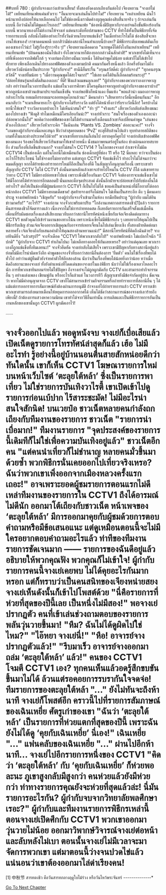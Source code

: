 ##บทที่ 780 : ผู้กำกับจางแกว่งเท้าหาเสี้ยน!
ทั้งสองยังคงถกเถียงกันต่อไป
เจียงหยวน "จางเย่ไม่ได้!"
เหยียนเทียนเฟยแค่นหัวเราะ "งั้นนายจะมาเล่นลิ้นไปทำไม!"
เจียงหยวน "เหล่าเหยียน ฉันไว้หน้านายถึงปล่อยให้นายเลือกคนไป ไม่ใช่ช่องหนึ่งเราติดค้างบุญคุณช่องสิบสี่นายจริง ๆ ถ้าจะเล่นกันแบบนี้ ถือว่าฉันไม่ได้พูดอะไรเถอะ!"
เหยียนเทียนเฟย "ช่องหนึ่งมีปัญหากับจางเย่จนถึงขั้นฟ้องร้องกันแบบนี้ พวกนายเองก็ไม่ส่งงานให้จางเย่ แต่คนระดับท็อปสามของ CCTV ที่ทำได้ทั้งเป็นพิธีกรทั้งจัดรายการแบบนี้ กลับนั่งไม่ต้องทำอะไรทั้งวันด้วยนโยบายแช่แข็ง? ในเมื่อทำอะไรไม่ได้ ช่องสิบสี่จะหางานให้เขาเอง! เราขาดคนพอดี บอกสิว่ามีช่องสถานีไหนทำแบบนี้บ้างหา? มีพิธีกรระดับเทพแต่ดันเก็บดองเขาเอาไว้น่ะ! ไม่รู้เรื่องรู้ราวจริง ๆ!"
เจียงหยวนเดือดดาล "นายพูดงี้ได้ยังไงกันเหล่าเหยียน!"
เหยียนเทียนเฟย "ปล้นคนของฉันไปแล้ว ยังไงพวกนายก็ต้องบอกกล่าวฉันสักคำสิ!"
พวกเขายังไม่เห็นจางเย่ที่เพิ่งออกจากลิฟต์ใกล้ ๆ จางเย่มองไปทางนั้นแวบหนึ่ง ได้ยินคำพูดไม่น้อย แต่เขาก็ไม่ได้เข้าไปทักทาย เพียงเลือกเดินไปทางออฟฟิศของตัวเองตามปกติ
คนมากันครึ่งหนึ่งแล้ว อีกครึ่งยังมาไม่ถึง
เสี่ยวหวังนัยน์ตาเป็นประกาย "ผู้กำกับจาง!"
ฮาฉีฉียิ้มระรื่น "อรุณสวัสดิ์ค่ะ ผู้กำกับจาง!"
"ทุกคนอรุณสวัสดิ์" จางเย่ยิ้มน้อย ๆ
"เมื่อวานคุณพูดได้สะใจมาก!"
"ใช่เลย แค่ได้ยินก็เลือดลมร้อนระอุ!"
" ‘ปล่อยให้ชนรุ่นหลังตัดสินเองเถอะ’ ที่ดี! ฟังแล้วผมขนลุกเลย!"
"ผู้กำกับจางของพวกเราองอาจหาญกล้า อย่าว่าแต่ในวงการบันเทิง แม้แต่ในวงการศึกษา มีใครดุดันอาจหาญอย่างผู้กำกับจางของเราบ้าง!"
พวกลูกน้องเขาล้วนเข้ามาประจบกันแข็งขัน
จางเย่พอฟังก็หน้าแดง ยิ้มแห้ง "พอแล้วน่า ผมองอาจหาญกล้าอะไรกัน ยอผมอีกรอบผมจะลอยหลุดโลกแล้วนะ"
มีคนกล่าว "เสียดายรางวัลนี้เหมือนกันนะ"
อีกคนกลับว่า "จะมาเสียดายอะไร ผู้กำกับจางไม่รับรางวัล แต่ยังได้หน้ายิ่งกว่ารับรางวัลนี้อีก! ใครบ้างไม่ยกนิ้วให้เขา? รางวัลอาเบลบ้าอะไร ไม่เห็นน่าสนใจ!"
"ฮ่า ๆ!"
"จริงแฮะ"
เสี่ยวหวังกลับส่งเสียงขณะมองไปทางเข้า "ฟังดูสิ ทำไมเหมือนมีใครเถียงกันน่ะ?"
จางเย่หัวเราะ "สนใจเรื่องของตัวเองเถอะน่า ปล่อยพวกนั้นไป" พอคิดว่าออฟฟิศของเขาไม่ได้ทำงานมาครึ่งเดือนแล้วเขาจึงเปลี่ยนคำพูด "เล่นของตัวเองไปเถอะ"
เสี่ยวหวังหัวเราะคิก "งั้นฉันเล่น ‘Plants VS. Zombies’ ต่อละนะคะ!"
จางจั่ว "เกมของผู้กำกับจางนี่แหละสนุก ฟังว่าล่าสุดยอดของ ‘PvZ’ ทะลุยี่สิบล้านไปแล้ว ทุบทำลายสถิติของเกมทั้งในและต่างประเทศไปด้วย!"
พวกเขาที่อยากเล่นก็เล่นไป อยากคุยก็คุยไป
จางเย่กลับเข้าออฟฟิศของตนเอง ร้องขอให้เสี่ยวหวังรินชามาให้เขาถ้วยหนึ่ง นั่งชมภาพยนตร์อยู่ในห้อง ช่างผ่อนคลายสบายยิ่ง
ส่วนเรื่องที่เกิดขึ้นข้างนอก? จางเย่ไม่สนใจ CCTV14 ? ในโลกของจางเย่ ถ้าเขาจำไม่ผิด CCTV14 เป็นช่องเด็ก แต่ในโลกนี้ไม่เหมือนกัน ช่องเด็กอยู่ที่ช่อง 11 หรือ 12 นี่แหละ ทว่าจะเป็นช่องอะไรก็ไร้ประโยชน์ ไม่ใช่จางเย่ไม่อยากย้าย แต่เขาถูก CCTV1 จับแช่แข็งไว้ ทำอะไรไม่ได้จนกว่าจะหมดสัญญา หากได้ย้ายช่องทำรายการใหม่ก็ถือเป็นเรื่องที่ดี ในสัญญาก็อนุญาตเรื่องนี้ เพราะเขาทำสัญญากับ CCTV ไม่ใช่ CCTV1 ดังนั้นตามหลักแล้วเขาจะย้ายไปไหนใน CCTV ก็ได้
แต่เขาทราบว่าทาง CCTV1 ไม่มีทางปล่อยเขาไปแน่ เพราะเพิ่งมีเรื่องกันมา CCTV1 จึงต้องการจะแช่แข็งเขาไม่ให้มีโอกาสได้ทำรายการอีกตลอดปี นั่นแหละคือจุดประสงค์ ดังนั้นอีกฝ่ายจะปล่อยเขาไปกับช่องอื่นได้อย่างไร? ต่อให้เป็นช่องที่มีผู้ชมน้อยกว่า CCTV1 ก็เป็นไปไม่ได้ ขอแค่เป็นตำแหน่งที่มีโอกาสได้ออกหน้ากล้อง CCTV1 ไม่มีทางยอมเด็ดขาด! สุดท้ายจางเย่จึงไม่สนใจ ไม่เห็นเป็นสาระอีก
ตึง ๆ มีคนเคาะประตู
จางเย่พยักหน้า “เชิญครับ”
รองผู้กำกับจางจั่วเข้ามาในห้อง ยกมือปิดประตู “ผู้กำกับ ผมได้ยินข่าวมาครับ!”
“อะไรรึ?” จางเย่ถาม
จางจั่วกะพริบตาปริบ “ใกล้งานเทศกาลสารทตงชิว[1]แล้ว รายการคืนสารทตงชิวก็จัดตารางแล้ว เนื่องจากไม่ใช่การถ่ายทอดสด ก็เลยอัดรายการกันเสร็จตั้งแต่เมื่อคืน เพื่อนที่รับผิดชอบเรื่องแสงสีเสียงบนเวทีบอกว่าสถานีโทรทัศน์หนิงเซี่ยกับเจ้อเจียงติดต่อมาทาง CCTV1 ขอตัวคุณไปเข้าร่วมงานของทางโน้น เพราะหนิงเซี่ยไม่มีพิธีกรเก่ง ๆ เลยอยากให้คุณไปเป็นพิธีกรรับเชิญ ส่วนเจ้อเจียงอยากเชิญคุณกับอาจารย์เหยาเจี้ยนไฉไปเล่นเซี่ยงเซิง ทั้งสองฝ่ายติดต่อมาหลายครั้ง เจ้อเจียงถึงกับเสนอค่าตัวให้คุณสองล้านหยวนแน่ะ!”
มีสถานีโทรทัศน์ที่คิดถึงฉันด้วย?
จางเย่ยินดียิ่ง "แล้วสรุป?"
จางจั่วเดือด "CCTV1 ให้พวกเขากลับไป!"
จางเย่พยักหน้า ไม่แปลกใจนัก "ก็ปกติ"
"ผู้กำกับจาง CCTV1 ทำเกินไปนะ ไม่เหลือทางถอยให้กันเลยเหรอ? อย่าว่าแต่คุณเลย พวกเราเองก็ถูกแช่แข็งทั้งทีมเลยนะ!" จางจั่วฮึดฮัด
จางเย่กลับไม่เสียใจ เพราะเขามีปัญหากับทางสถานีอยู่แล้ว ย่อมไม่มีอะไรน่าผิดหวังอีก
คำพูดของจางจั่วที่บอกว่าสถานีอื่นต้องการ ‘ยืมตัว’ คนไม่ใช่เรื่องที่พบได้ทั่วไป อย่าว่าแต่ผู้ยืมตัวยังจ่ายค่าตัวให้อีกสองล้าน นับว่าเป็นเรื่องที่พบได้น้อยยิ่งกว่าน้อย ทว่าเมื่อคิดถึงสถานะของจางเย่ ทั้งยังตำแหน่งที่โดดเด่นของจางเย่ในแง่พิธีกร นับว่าไม่ใช่เรื่องเหลวไหลอะไรนัก
การที่พวกเขายินยอมจ่ายไม่ใช่ปัญหา ถึงจางเย่จะไม่ถูกผูกมัดกับ CCTV และสามารถทำกิจกรรมอื่น ๆ อย่างแต่งเพลง เขียนพู่กัน หรืออะไรก็แล้วแต่ ในวงการทีวี สัญญาเขายังมีข้อจำกัดอยู่บ้าง ชัดเจนว่า หากไม่มีคำอนุญาตจาก CCTV เขาก็ไม่สามารถเข้าร่วมกิจกรรมหรือถ่ายทำรายการที่สถานีอื่น ๆ ได้ แม้แต่การออกรายการสัมภาษณ์ยังต้องผ่านการอนุมัติ ถ้าจางเย่ไปถ่ายรายการแล้ว CCTV ทราบเข้า พวกเขาสามารถส่งหมายเตือนให้หยุดการออกอากาศได้ เห็นได้ชัดว่าสถานการณ์ของจางเย่เลวร้ายถึงเพียงนี้! ถ้าต้องการแสวงหาความนิยม เขาทำได้จากวิธีอื่นเท่านั้น การผลิตและเป็นพิธีกรรายการอันเป็นงานหลักของเขานั้นถูก CCTV1 ผูกมัดเอาไว้!


……


จางจั่วออกไปแล้ว
พอดูหนังจบ จางเย่ก็เบื่อเสียแล้ว เปิดเน็ตดูรายการโทรทัศน์ล่าสุดก็แล้ว เฮ้อ ไม่มีอะไรทำ รู้อย่างนี้อยู่บ้านนอนตื่นสายสักหน่อยดีกว่า
ทันใดนั้น เขาก็เห็น CCTV1 โฆษณารายการใหม่บนหน้าเว็บไซต์ ‘ตะลุยใต้หล้า’ ซึ่งเป็นรายการพาเที่ยว ไม่ใช่รายการบันเทิงวาไรตี้ เขาเปิดเข้าไปดูรายการก่อนเบ้ปาก
ไร้สาระชะมัด!
ไม่มีอะไรน่าสนใจสักนิด!
บนเวยป๋อ ชาวเน็ตหลายคนกำลังถกเถียงกับทีมงานของรายการ
ชาวเน็ต "รายการน่าเบื่อมาก!"
ทีมงานรายการ "จุดประสงค์ของรายการนี้เดิมทีก็ไม่ใช่เพื่อความบันเทิงอยู่แล้ว"
ชาวเน็ตอีกคน "แต่คนนำเที่ยวก็ไม่ชำนาญ หลายคนมั่วขึ้นมาด้วยซ้ำ พวกพิธีกรนั่นเคยออกไปเที่ยวจริงเหรอ? ฉันว่าพวกเขาเพิ่งออกจากเมืองหลวงครั้งแรกเถอะ!"
อาจเพราะยอดผู้ชมรายการตอนแรกไม่ดี เหล่าทีมงานของรายการใน CCTV1 ถึงได้อารมณ์ไม่ดีนัก ออกมาโต้เถียงกับชาวเน็ต หน้าเพจของ ‘ตะลุยใต้หล้า’ มีการออกมาคุยกับผู้ชมด้วยการตอบคำถามหรือมีข้อเสนอแนะ แต่ดูเหมือนตอนนี้จะไม่มีใครอยากตอบคำถามอะไรแล้ว ท่าทีของทีมงานรายการชัดเจนมาก —— รายการของฉันดีอยู่แล้ว อธิบายให้พวกคุณฟัง พวกคุณก็ไม่เข้าใจ!
ผู้กำกับรายการคนนี้จางเย่เคยพบ ไม่ได้คุยอะไรกันมากหรอก แต่ก็ทราบว่าเป็นคนสนิทของเจียงหน่ายสยง
จางเย่เห็นดังนั้นก็เข้าไปโพสต์ด้วย "นี่คือรายการที่ห่วยที่สุดของปีนี้เลย เป็นหนึ่งไม่มีสอง!"
พอจางเย่ปรากฏตัว คนที่เข้าเล่นช่วงถามตอบของรายการพลันวุ่นวายขึ้นมา!
"หืม? ฉันไม่ได้ดูผิดไปใช่ไหม?"
"ไอ๊หยา จางเย่นี่!"
"หือ! อาจารย์จางปรากฏตัวแล้ว!"
"รีบมาเร็ว อาจารย์จางออกมาถล่ม ‘ตะลุยใต้หล้า’ แล้ว!"
คนของ CCTV1 โจมตี CCTV1 เอง? ทุกคนเห็นแล้วอดรู้สึกขบขันขึ้นมาไม่ได้ ล้วนแต่รอคอยการรบรากันใจจดจ่อ!
ทีมรายการของตะลุยใต้หล้า "..."
ยังไม่ทันจะถึงห้านาที จางเย่ก็โพสต์อีก คราวนี้ไปที่รายการสัมภาษณ์ของเฉินเหยี่ย ศัตรูเก่าของเขา "ฉันว่า ‘ตะลุยใต้หล้า’ เป็นรายการที่ห่วยแตกที่สุดของปีนี้ เพราะฉันยังไม่ได้ดู ‘คุยกับเฉินเหยี่ย’ นี่เอง!"
เฉินเหยี่ย "..."
แฟนคลับของเฉินเหยี่ย "..."
ผ่านไปอีกห้านาที…
จางเย่ไปอีกรายการหนึ่งของ CCTV1 "คิดว่า ‘ตะลุยใต้หล้า’ กับ ‘คุยกับเฉินเหยี่ย’ ก็ห่วยพอละนะ ภูเขาสูงกลับมีสูงกว่า คนห่วยแล้วยังมีห่วยกว่า ท่าทางรายการคุณยังจะห่วยที่สุดแล้วล่ะ! นี่มันรายการอะไรกัน? ผู้กำกับจบจากวิทยาลัยพลศึกษาเรอะ?"
ผู้กำกับและทีมงานรายการพิธีกรเหล่านี้ ตอนจางเย่เปิดศึกกับ CCTV1 พวกเขาออกมาวุ่นวายไม่น้อย ออกมาวิพากษ์วิจารณ์จางเย่ต่อหน้าและลับหลังไม่เบา ตอนนั้นจางเย่ไม่มีเวลาจะมาจัดการพวกเขา แต่มาตอนนี้ว่างจนปวดไข่แล้ว แน่นอนว่าเขาต้องออกมาไล่ด่าเรียงคน!
==================
[1] 中秋节 สารทตงชิว คือวันสารทกลางฤดูใบไม้ร่วง หรือวันไหว้พระจันทร์
*-*-*-*-*-*-*-*-*-*-*-*-*-*-*


[Go To Next Chapter]( ./81.md)